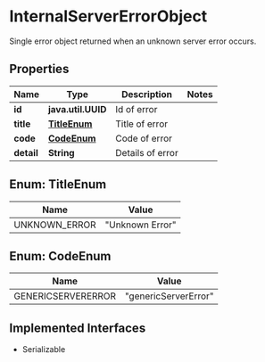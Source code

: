 

# InternalServerErrorObject

Single error object returned when an unknown server error occurs.

## Properties

Name | Type | Description | Notes
------------ | ------------- | ------------- | -------------
**id** | **java.util.UUID** | Id of error | 
**title** | [**TitleEnum**](#TitleEnum) | Title of error | 
**code** | [**CodeEnum**](#CodeEnum) | Code of error | 
**detail** | **String** | Details of error | 



## Enum: TitleEnum

Name | Value
---- | -----
UNKNOWN_ERROR | &quot;Unknown Error&quot;



## Enum: CodeEnum

Name | Value
---- | -----
GENERICSERVERERROR | &quot;genericServerError&quot;


## Implemented Interfaces

* Serializable


